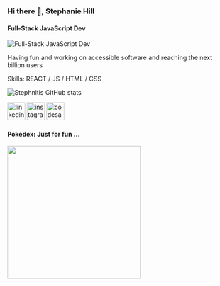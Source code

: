 ### Hi there 👋, Stephanie Hill
#### Full-Stack JavaScript Dev
![Full-Stack JavaScript Dev]([[https://arturssmirnovs.github.io/github-profile-readme-generator/images/banner.png](https://github.com/stephnitis/stephnitis/blob/main/pixelasciifade.gif)])

Having fun and working on accessible software and reaching the next billion users

Skills: REACT / JS / HTML / CSS

<!-- - 🔭 I’m currently working on this page.  -->


![Stephnitis GitHub stats](https://github-readme-stats.vercel.app/api?username=stephnitis&show_icons=true&theme=nightowl)

 [<img src='https://cdn.jsdelivr.net/npm/simple-icons@3.0.1/icons/linkedin.svg' alt='linkedin' height='40'>](https://www.linkedin.com/in/stephnihill/)  [<img src='https://cdn.jsdelivr.net/npm/simple-icons@3.0.1/icons/instagram.svg' alt='instagram' height='40'>](https://www.instagram.com/stephnitis/)  [<img src='https://cdn.jsdelivr.net/npm/simple-icons@3.0.1/icons/codesandbox.svg' alt='codesandbox' height='40'>](https://codesandbox.io/u/stephnitis)  

#### Pokedex: Just for fun ...
<img src="https://github.com/stephnitis/stephnitis/blob/main/Pokedex_demo-1_1__1__AdobeExpress.gif" width="300">



